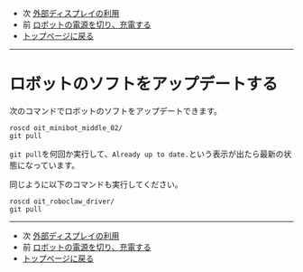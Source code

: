 - 次 [外部ディスプレイの利用](./dual_monitor.md)
- 前 [ロボットの電源を切り、充電する](./power_off.md)
- [トップページに戻る](../README.md)

---

# ロボットのソフトをアップデートする

次のコマンドでロボットのソフトをアップデートできます。

```shell
roscd oit_minibot_middle_02/
git pull
```

`git pull`を何回か実行して、`Already up to date.`という表示が出たら最新の状態になっています。

同じように以下のコマンドも実行してください。

```shell
roscd oit_roboclaw_driver/
git pull
```

---

- 次 [外部ディスプレイの利用](./dual_monitor.md)
- 前 [ロボットの電源を切り、充電する](./power_off.md)
- [トップページに戻る](../README.md)
